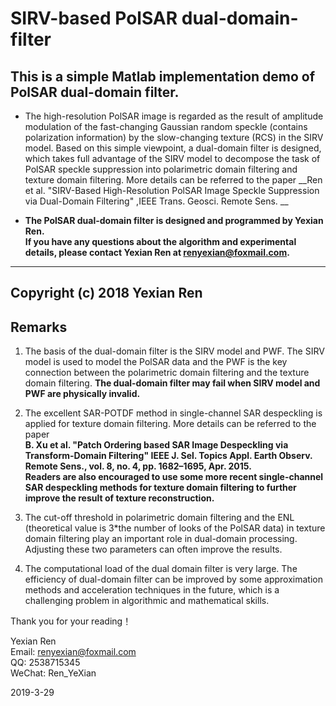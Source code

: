 # SIRV-based PolSAR dual-domain-filter

## This is a simple Matlab implementation demo of PolSAR dual-domain filter.

* The high-resolution PolSAR image is regarded as the result of amplitude modulation of the fast-changing Gaussian random speckle (contains polarization information) by the slow-changing texture (RCS) in the SIRV model. Based on this simple viewpoint, a dual-domain filter is designed, which takes full advantage of the SIRV model to decompose the task of PolSAR speckle suppression into polarimetric domain filtering and texture domain filtering. More details can be referred to the paper
__Ren et al. "SIRV-Based High-Resolution PolSAR Image Speckle Suppression via Dual-Domain Filtering" ,IEEE Trans. Geosci. Remote Sens. __

* __The PolSAR dual-domain filter is designed and programmed by Yexian Ren.__     
__If you have any questions about the algorithm and experimental details, please contact Yexian Ren at  renyexian@foxmail.com.__

---------------------------------------------
Copyright (c) 2018 Yexian Ren
---------------------------------------------

## Remarks
1. The basis of the dual-domain filter is the SIRV model and PWF. The SIRV model is used to model the PolSAR data and the PWF is the key connection between the polarimetric domain filtering and the texture domain filtering. **The dual-domain filter may fail when SIRV model and PWF are physically invalid.**

2. The excellent SAR-POTDF method in single-channel SAR despeckling is applied for texture domain filtering. More details can be referred to the paper   
**B. Xu et al. "Patch Ordering based SAR Image Despeckling via Transform-Domain Filtering" IEEE J. Sel. Topics Appl. Earth Observ. Remote Sens., vol. 8, no. 4, pp. 1682–1695, Apr. 2015.**  
**Readers are also encouraged to use some more recent single-channel SAR despeckling methods for texture domain filtering to further improve the result of texture reconstruction.**  

3. The cut-off threshold in polarimetric domain filtering and the ENL (theoretical value is 3*the number of looks of the PolSAR data) in texture domain filtering  play an important role in dual-domain processing. Adjusting these two parameters can often improve the results.

4. The computational load of the dual domain filter is very large. The efficiency of dual-domain filter can be improved by some approximation methods and acceleration techniques in the future, which is a challenging problem in algorithmic and mathematical skills.

Thank you for your reading！

Yexian Ren  
Email: renyexian@foxmail.com  
QQ: 2538715345  
WeChat: Ren_YeXian  

2019-3-29



